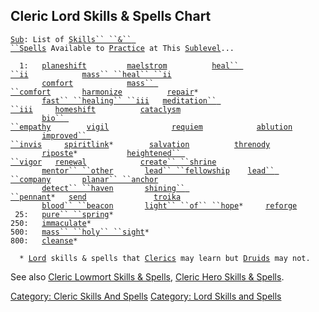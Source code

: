 ## Cleric Lord Skills & Spells Chart

[`Sub`](Sublevel "wikilink")`: List of `[`Skills`` ``&`` ``Spells`](:Category:_Skills_And_Spells "wikilink")` Available to `[`Practice`](Practice "wikilink")` at This `[`Sublevel`](Sublevel "wikilink")`...`

`  1:   `[`planeshift`](Planeshift "wikilink")`         `[`maelstrom`](Maelstrom "wikilink")`          `[`heal`` ``ii`](Heal_ii "wikilink")`            `[`mass`` ``heal`` ``ii`](Mass_Heal_ii "wikilink")  
`       `[`comfort`](Comfort "wikilink")`            `[`mass`` ``comfort`](Mass_Comfort "wikilink")`       `[`harmonize`](Harmonize "wikilink")`          `[`repair`](Repair "wikilink")`*`  
`       `[`fast`` ``healing`` ``iii`](Fast_Healing_iii "wikilink")`   `[`meditation`` ``iii`](Meditation_iii "wikilink")`     `[`homeshift`](Homeshift "wikilink")`          `[`cataclysm`](Cataclysm "wikilink")  
`       `[`bio`` ``empathy`](Bio_Empathy "wikilink")`        `[`vigil`](Vigil "wikilink")`              `[`requiem`](Requiem "wikilink")`            `[`ablution`](Ablution "wikilink")  
`       `[`improved`` ``invis`](Improved_Invis "wikilink")`     `[`spiritlink`](Spiritlink "wikilink")`*        `[`salvation`](Salvation "wikilink")`          `[`threnody`](Threnody "wikilink")  
`       `[`riposte`](Riposte "wikilink")`*           `[`heightened`` ``vigor`](Heightened_Vigor "wikilink")`   `[`renewal`](Renewal "wikilink")`            `[`create`` ``shrine`](Create_Shrine "wikilink")  
`       `[`mentor`` ``other`](Mentor_Other "wikilink")`       `[`lead`` ``fellowship`](Lead_Fellowship "wikilink")`    `[`lead`` ``company`](Lead_Company "wikilink")`       `[`planar`` ``anchor`](Planar_Anchor "wikilink")  
`       `[`detect`` ``haven`](Detect_Haven "wikilink")`       `[`shining`` ``pennant`](Shining_Pennant "wikilink")`*   `[`send`](Send "wikilink")`               `[`troika`](Troika "wikilink")  
`       `[`blood`` ``beacon`](Blood_Beacon "wikilink")`       `[`light`` ``of`` ``hope`](Light_Of_Hope "wikilink")`*     `[`reforge`](Reforge "wikilink")  
` 25:   `[`pure`` ``spring`](Pure_Spring "wikilink")`*`  
`250:   `[`immaculate`](Immaculate "wikilink")`*`  
`500:   `[`mass`` ``holy`` ``sight`](Mass_Holy_Sight "wikilink")`*`  
`800:   `[`cleanse`](Cleanse "wikilink")`*`

`  * `[`Lord`](:Category:_Lord "wikilink")` skills & spells that `[`Clerics`](:Category:_Clerics "wikilink")` may learn but `[`Druids`](:Category:_Druids "wikilink")` may not.`

See also [Cleric Lowmort Skills &
Spells](:Category:_Cleric_Lowmort_Skills_And_Spells "wikilink"), [Cleric
Hero Skills &
Spells](:Category:_Cleric_Hero_Skills_And_Spells "wikilink").

[Category: Cleric Skills And
Spells](Category:_Cleric_Skills_And_Spells "wikilink") [Category: Lord
Skills and Spells](Category:_Lord_Skills_and_Spells "wikilink")
